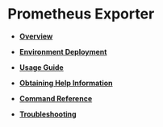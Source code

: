 # Prometheus Exporter<a name="EN-US_TOPIC_0000001195825108"></a>

-   **[Overview](overview-66.md)**  

-   **[Environment Deployment](environment-deployment-66.md)**  

-   **[Usage Guide](usage-guide-66.md)**  

-   **[Obtaining Help Information](obtaining-help-information-66.md)**  

-   **[Command Reference](command-reference-66.md)**  

-   **[Troubleshooting](troubleshooting-66.md)**  
